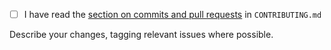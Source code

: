 - [ ] I have read the [section on commits and pull requests](https://github.com/NaturalHistoryMuseum/ckanext-doi/blob/main/CONTRIBUTING.md#commits-and-pull-requests) in `CONTRIBUTING.md`


Describe your changes, tagging relevant issues where possible.
